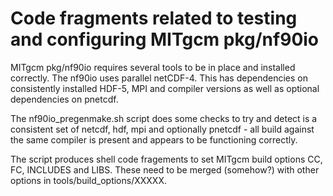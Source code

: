 # Code fragments related to testing and configuring MITgcm pkg/nf90io

MITgcm pkg/nf90io requires several tools to be in place and installed
correctly. The nf90io uses parallel netCDF-4. This has dependencies
on consistently installed HDF-5, MPI and compiler versions as well
as optional dependencies on pnetcdf.

The nf90io_pregenmake.sh script does some checks to try and detect 
is a consistent set of netcdf, hdf, mpi and optionally pnetcdf -
all build against the same compiler is present and appears
to be functioning correctly.

The script produces shell code fragements to set MITgcm build
options CC, FC, INCLUDES and LIBS. These need to be merged (somehow?)
with other options in tools/build_options/XXXXX.
